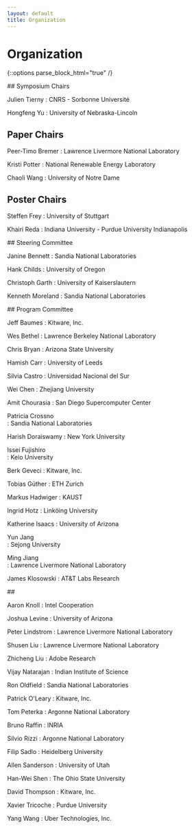 ```yaml
---
layout: default
title: Organization
---
```


# Organization

{::options parse_block_html="true" /}

<div class="left">
## Symposium Chairs

Julien Tierny
: CNRS - Sorbonne Universit&eacute;

Hongfeng Yu
: University of Nebraska-Lincoln

## Paper Chairs

Peer-Timo Bremer
: Lawrence Livermore National Laboratory

Kristi Potter
: National Renewable Energy Laboratory

Chaoli Wang
: University of Notre Dame

## Poster Chairs

Steffen Frey
: University of Stuttgart 

Khairi Reda
: Indiana University - Purdue University Indianapolis
</div>
<div class="right">
## Steering Committee

Janine Bennett
: Sandia National Laboratories

Hank Childs
: University of Oregon

Christoph Garth
: University of Kaiserslautern

Kenneth Moreland
: Sandia National Laboratories
</div>

<div class="left">
## Program Committee

Jeff Baumes
: Kitware, Inc.

Wes Bethel
: Lawrence Berkeley National Laboratory

Chris Bryan
: Arizona State University

Hamish Carr
: University of Leeds

Silvia Castro
: Universidad Nacional del Sur

Wei Chen
: Zhejiang University

Amit Chourasia
: San Diego Supercomputer Center

Patricia Crossno	
: Sandia National Laboratories

Harish Doraiswamy
: New York University

Issei	Fujishiro	
: Keio University

Berk Geveci	
: Kitware, Inc.

Tobias G&uuml;ther
: ETH Zurich

Markus Hadwiger	
: KAUST

Ingrid Hotz
: Link&ouml;ing University

Katherine Isaacs
: University of Arizona

Yun Jang	
: Sejong University

Ming Jiang	
: Lawrence Livermore National Laboratory

James Klosowski
: AT&T Labs Research
</div>

<div class="right">
## &nbsp;
  
Aaron	Knoll
: Intel Cooperation

Joshua Levine
: University of Arizona

Peter Lindstrom
: Lawrence Livermore National Laboratory

Shusen Liu
: Lawrence Livermore National Laboratory

Zhicheng Liu
: Adobe Research

Vijay Natarajan
: Indian Institute of Science

Ron Oldfield
: Sandia National Laboratories

Patrick  O'Leary
: Kitware, Inc.

Tom	Peterka
: Argonne National Laboratory

Bruno Raffin
: INRIA

Silvio Rizzi
: Argonne National Laboratory

Filip Sadlo	
: Heidelberg University

Allen Sanderson	
: University of Utah

Han-Wei	Shen
: The Ohio State University

David	Thompson
: Kitware, Inc.

Xavier Tricoche
: Purdue University

Yang Wang
: Uber Technologies, Inc.

</div>


